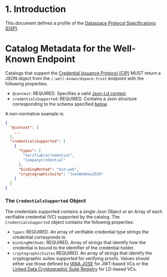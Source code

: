 # 1. Introduction

This document defines a profile of
the [Dataspace Protocol Specifications (DSP)](https://github.com/International-Data-Spaces-Association/ids-specification).

# Catalog Metadata for the __Well-Known__ Endpoint

Catalogs that support the [Credential Issuance Protocol (CIP)](credential.issuance.protocol.md) MUST return a JSON
object from the `/.well-known/dspace-trust` endpoint with the following properties:

- `@context`: REQUIRED. Specifies a valid [Json-Ld context](https://www.w3.org/TR/json-ld11/#the-context).
- `credentialsSupported`: REQUIRED. Contains a Json structure corresponding to the schema
  specified [below](#the-credentialssupported-object).

A non-normative example is:

```json
{
  "@context": [
    ...
  ],
  "credentialsSupported": [
    {
      "types": [
        "VerifiableCredential",
        "CompanyCredential"
      ],
      "bindingMethod": "did:web",
      "cryptographicSuite": "JsonWebKey2020"
    }
  ]
}

```

### The `CredentialsSupported` Object

The credentials supported contains a single Json Object or an Array of each verifiable credential (VC) supported by the
catalog. The `CredentialsSupported` object contains the following properties:

- `types`: REQUIRED. An array of verifiable credential type strings the credential corresponds to
- `bindingMethods`: REQUIRED. Array of strings that identify how the credential is bound to the identifier of the
  credential holder.
- `cryptographicSuites` REQUIRED. An array of strings that identify the cryptographic suites supported for verifying
  proofs. Values should either use those defined
  by [IANA JOSE](https://www.iana.org/assignments/jose/jose.xhtml#web-signature-encryption-algorithms) for JWT-based VCs
  or the [Linked Data Cryptographic Suite Registry](https://w3c-ccg.github.io/ld-cryptosuite-registry/) for LD-based
  VCs.
